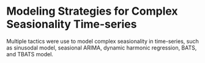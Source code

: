 # Modeling Strategies for Complex Seasionality Time-series

Multiple tactics were use to model complex seasionality in time-series, such as sinusodal model, seasional ARIMA, dynamic harmonic regression, BATS, and TBATS model.
